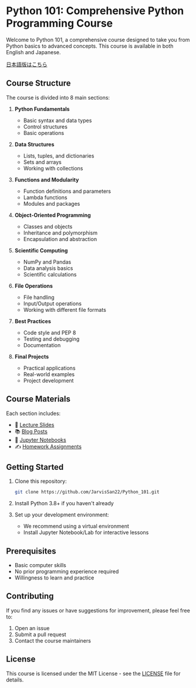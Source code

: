 # Python 101: Comprehensive Python Programming Course

Welcome to Python 101, a comprehensive course designed to take you from Python basics to advanced concepts. This course is available in both English and Japanese.

[日本語版はこちら](README.ja.md)

## Course Structure

The course is divided into 8 main sections:

1. **Python Fundamentals**
   - Basic syntax and data types
   - Control structures
   - Basic operations

2. **Data Structures**
   - Lists, tuples, and dictionaries
   - Sets and arrays
   - Working with collections

3. **Functions and Modularity**
   - Function definitions and parameters
   - Lambda functions
   - Modules and packages

4. **Object-Oriented Programming**
   - Classes and objects
   - Inheritance and polymorphism
   - Encapsulation and abstraction

5. **Scientific Computing**
   - NumPy and Pandas
   - Data analysis basics
   - Scientific calculations

6. **File Operations**
   - File handling
   - Input/Output operations
   - Working with different file formats

7. **Best Practices**
   - Code style and PEP 8
   - Testing and debugging
   - Documentation

8. **Final Projects**
   - Practical applications
   - Real-world examples
   - Project development

## Course Materials

Each section includes:

- 📝 [Lecture Slides](slides/en/)
- 📚 [Blog Posts](blog/en/)
- 📓 [Jupyter Notebooks](notebooks/en/)
- ✍️ [Homework Assignments](homework/en/)

## Getting Started

1. Clone this repository:
   ```bash
   git clone https://github.com/JarvisSan22/Python_101.git
   ```

2. Install Python 3.8+ if you haven't already

3. Set up your development environment:
   - We recommend using a virtual environment
   - Install Jupyter Notebook/Lab for interactive lessons

## Prerequisites

- Basic computer skills
- No prior programming experience required
- Willingness to learn and practice

## Contributing

If you find any issues or have suggestions for improvement, please feel free to:
1. Open an issue
2. Submit a pull request
3. Contact the course maintainers

## License

This course is licensed under the MIT License - see the [LICENSE](LICENSE) file for details.